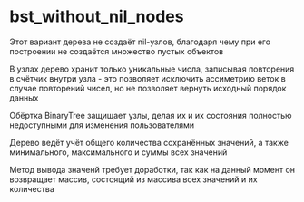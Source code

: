 # bst_without_nil_nodes

Этот вариант дерева не создаёт nil-узлов, благодаря чему при его построении не создаётся множество пустых объектов

В узлах дерево хранит только уникальные числа, записывая повторения в счётчик внутри узла - это позволяет исключить ассиметрию веток в случае повторений чисел, но не позволяет вернуть исходный порядок данных

Обёртка BinaryTree защищает узлы, делая их и их состояния полностью недоступными для изменения пользователями

Дерево ведёт учёт общего количества сохранённых значений, а также минимального, максимального и суммы всех значений

Метод вывода значенй требует доработки, так как на данный момент он возвращает массив, состоящий из массива всех значений и их количества
